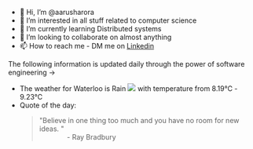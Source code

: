 - 👋 Hi, I’m @aarusharora
- 👀 I’m interested in all stuff related to computer science
- 🌱 I’m currently learning Distributed systems
- 💞️ I’m looking to collaborate on almost anything
- 📫 How to reach me - DM me on [Linkedin](https://www.linkedin.com/in/aarusharora789/)

The following information is updated daily through the power of software engineering ->
- The weather for Waterloo is Rain ![](https://openweathermap.org/img/wn/10d.png) with temperature from 8.19℃ - 9.23℃
- Quote of the day:  
	> "Believe in one thing too much and you have no room for new ideas.  "  
	> &emsp;&emsp;&emsp;&emsp;- Ray Bradbury
